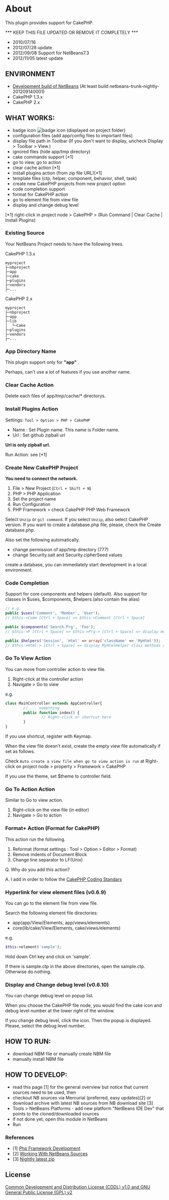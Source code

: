 # About

This plugin provides support for CakePHP.

*** KEEP THIS FILE UPDATED OR REMOVE IT COMPLETELY ***

- 2010/07/16
- 2012/07/28 update
- 2012/09/08 Support for NetBeans7.3
- 2012/11/05 latest update

## ENVIRONMENT

- [Development build of NetBeans](http://bits.netbeans.org/download/trunk/nightly/latest/) (At least build netbeans-trunk-nightly-201209140001)
- CakePHP 1.3.x
- CakePHP 2.x

## WHAT WORKS:

- badge icon ![badge icon](https://raw.github.com/junichi11/cakephp-netbeans/cakephp2/src/org/cakephp/netbeans/ui/resources/cakephp_badge_8.png) (displayed on project folder)
- configuration files (add app/config files to important files)
- display file path in Toolbar
(If you don't want to display, uncheck Display > Toolbar > View.)
- ignored files (hide app/tmp directory)
- cake commands support [*1]
- go to view, go to action
- clear cache action [*1]
- install plugins action (from zip file URL)[*1]
- template files (ctp, helper, component, behavior, shell, task)
- create new CakePHP projects from new project option
- code completion support
- format for CakePHP action
- go to element file from view file
- display and change debug level

[*1] right-click in project node > CakePHP > (Run Command | Clear Cache | Install Plugins)

### Existing Source

Your NetBeans Project needs to have the following trees.

CakePHP 1.3.x

    myproject
    ├─nbproject
    ├─app
    ├─cake
    ├─plugins
    ├─vendors
    ├─...

CakePHP 2.x

    myproject
    ├─nbproject
    ├─app
    ├─lib
    │  └─Cake
    ├─plugins
    ├─vendors
    ├─...

### App Directory Name

This plugin support only for **"app"** .

Perhaps, can't use a lot of features if you use another name.  

### Clear Cache Action

Delete each files of app/tmp/cache/* directorys.

### Install Plugins Action

Settings: `Tool > Option > PHP > CakePHP`

- Name : Set Plugin name. This name is Folder name.
- Url : Set github zipball url

**Url is only zipball url.**

Run Action: see [*1]

### Create New CakePHP Project

**You need to connect the network.**

1. File > New Project (`Ctrl + Shift + N`)
2. PHP > PHP Application
3. Set the project name
4. Run Configuration
5. PHP Framework > check CakePHP PHP Web Framework

Select `Unzip` or `git command`.
If you select `Unzip`, also select CakePHP version.
If you want to create a database.php file, please, check the Create database.php.

Also set the following automatically.

- change permission of app/tmp directory (777)
- change Security.salt and Security.cipherSeed values

create a database, you can immediately start development in a local environment.

### Code Completion

Support for core components and helpers (default).
Also support for classes in $uses, $components, $helpers.(also contain the alias)

```php
// e.g.
public $uses('Comment', 'Member', 'User');
// $this->Comm [Ctrl + Space] => $this->Comment [Ctrl + Space]

public $components('Search.Prg', 'Foo');
// $this->P [Ctrl + Space] => $this->Prg-> [Ctrl + Space] => display methods and fields

public $helpers('Session', 'Html' => array('className' => 'MyHtml'));
// $this->Html-> [Ctrl + Space] => display MyHtmlHelper class methods and fields
```

### Go To View Action
You can move from controller action to view file.

1. Right-click at the controller action
2. Navigate > Go to view

e.g.

```php
class MainController extends AppController{
        // ... something
        public function index() {
                // Right-click or shortcut here
        }
}
```

If you use shortcut, register with Keymap.

When the view file doesn't exist, create the empty view file automatically if set as follows.

Check `Auto create a view file when go to view action is run`
at Right-click on project node > property > Framework > CakePHP

If you use the theme, set $theme to controller field.

### Go To Action Action

Similar to Go to view action.

1. Right-click on the view file (in editor)
2. Navigate > Go to action

### Format+ Action (Format for CakePHP)

This action run the following.

1. Reformat (format settings : Tool > Option > Editor > Format)
2. Remove indents of Document Block
3. Change line separator to LF(Unix)

Q. Why do you add this action?

A. I add in order to follow the [CakePHP Coding Standars](http://book.cakephp.org/2.0/en/contributing/cakephp-coding-conventions.html)

### Hyperlink for view element files (v0.6.9)

You can go to the element file from view file.

Search the following element file directories:

- app(app/View/Elements, app/views/elememts)
- core(lib/cake/View/Elements, cake/views/elements)

e.g.

```php
$this->element('sample');
```
Hold down Ctrl key and click on 'sample'.

If there is sample.ctp in the above directories, open the sample.ctp.
Otherwise do nothing.


### Display and Change debug level (v0.6.10)

You can change debug level on popup list.

When you choose the CakePHP file node, you would find the cake icon and debug level number at the lower right of the window.

If you change debug level, click the icon. Then the popup is displayed. Please, select the debug level number.

## HOW TO RUN:

- download NBM file or manually create NBM file
- manually install NBM file

## HOW TO DEVELOP:

- read this page [1] for the general overview but notice that current sources need to be used, then
- checkout NB sources via Mercurial (preferred, easy updates)[2] or download archive with latest NB sources from NB download site [3]
- Tools > NetBeans Platforms - add new platform "NetBeans IDE Dev" that points to the cloned/downloaded sources
- if not done yet, open this module in NetBeans
- Run

### References

- [1] [Php Framework Development](http://wiki.netbeans.org/PhpFrameworkDevelopment)
- [2] [Working With NetBeans Sources](http://wiki.netbeans.org/WorkingWithNetBeansSources)
- [3] [Nightly latest zip](http://bits.netbeans.org/download/trunk/nightly/latest/zip/)

## License
[Common Development and Distribution License (CDDL) v1.0 and GNU General Public License (GPL) v2](http://netbeans.org/cddl-gplv2.html)

